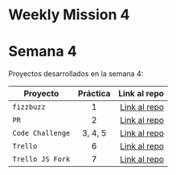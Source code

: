 # Weekly Mission 4

# Semana 4 

Proyectos desarrollados en la semana 4:

| Proyecto | Práctica | Link al repo |
| ------------- |:-------------:| -----:|
|`fizzbuzz`|1|[Link al repo](https://github.com/UlisesOrnelasR/FIZZBUZZ)|
|`PR`|2|[Link al repo](https://github.com/UlisesOrnelasR/fizzbuzz-1)|
|`Code Challenge`|3, 4, 5|[Link al repo](https://github.com/UlisesOrnelasR/code_challenge)|
|`Trello`|6|[Link al repo](https://github.com/UlisesOrnelasR/Trello_js)|
|`Trello JS Fork`|7|[Link al repo](https://github.com/UlisesOrnelasR/trello)|

